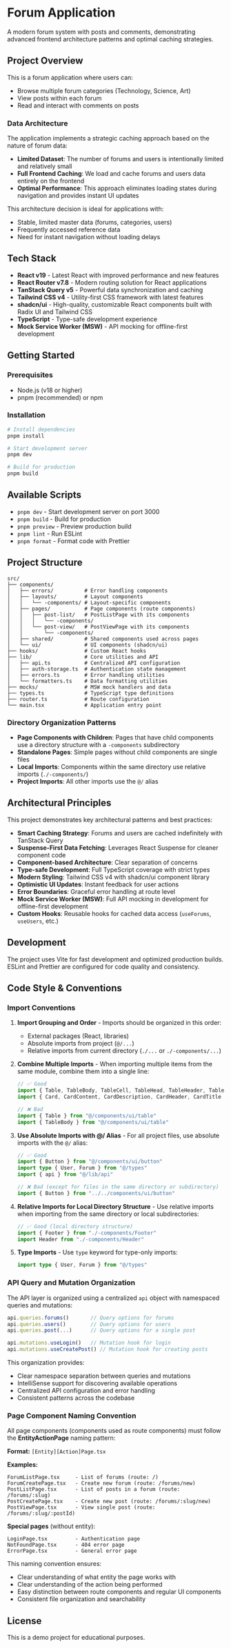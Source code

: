 # Forum Application

A modern forum system with posts and comments, demonstrating advanced frontend architecture patterns and optimal caching strategies.

## Project Overview

This is a forum application where users can:

- Browse multiple forum categories (Technology, Science, Art)
- View posts within each forum
- Read and interact with comments on posts

### Data Architecture

The application implements a strategic caching approach based on the nature of forum data:

- **Limited Dataset**: The number of forums and users is intentionally limited and relatively small
- **Full Frontend Caching**: We load and cache forums and users data entirely on the frontend
- **Optimal Performance**: This approach eliminates loading states during navigation and provides instant UI updates

This architecture decision is ideal for applications with:

- Stable, limited master data (forums, categories, users)
- Frequently accessed reference data
- Need for instant navigation without loading delays

## Tech Stack

- **React v19** - Latest React with improved performance and new features
- **React Router v7.8** - Modern routing solution for React applications
- **TanStack Query v5** - Powerful data synchronization and caching
- **Tailwind CSS v4** - Utility-first CSS framework with latest features
- **shadcn/ui** - High-quality, customizable React components built with Radix UI and Tailwind CSS
- **TypeScript** - Type-safe development experience
- **Mock Service Worker (MSW)** - API mocking for offline-first development

## Getting Started

### Prerequisites

- Node.js (v18 or higher)
- pnpm (recommended) or npm

### Installation

```bash
# Install dependencies
pnpm install

# Start development server
pnpm dev

# Build for production
pnpm build
```

## Available Scripts

- `pnpm dev` - Start development server on port 3000
- `pnpm build` - Build for production
- `pnpm preview` - Preview production build
- `pnpm lint` - Run ESLint
- `pnpm format` - Format code with Prettier

## Project Structure

```
src/
├── components/
│   ├── errors/          # Error handling components
│   ├── layouts/         # Layout components
│   │   └── -components/ # Layout-specific components
│   ├── pages/           # Page components (route components)
│   │   ├── post-list/   # PostListPage with its components
│   │   │   └── -components/
│   │   └── post-view/   # PostViewPage with its components
│   │       └── -components/
│   ├── shared/          # Shared components used across pages
│   └── ui/              # UI components (shadcn/ui)
├── hooks/               # Custom React hooks
├── lib/                 # Core utilities and API
│   ├── api.ts           # Centralized API configuration
│   ├── auth-storage.ts  # Authentication state management
│   ├── errors.ts        # Error handling utilities
│   └── formatters.ts    # Data formatting utilities
├── mocks/               # MSW mock handlers and data
├── types.ts             # TypeScript type definitions
├── router.ts            # Route configuration
└── main.tsx             # Application entry point
```

### Directory Organization Patterns

- **Page Components with Children**: Pages that have child components use a directory structure with a `-components` subdirectory
- **Standalone Pages**: Simple pages without child components are single files
- **Local Imports**: Components within the same directory use relative imports (`./-components/`)
- **Project Imports**: All other imports use the `@/` alias

## Architectural Principles

This project demonstrates key architectural patterns and best practices:

- **Smart Caching Strategy**: Forums and users are cached indefinitely with TanStack Query
- **Suspense-First Data Fetching**: Leverages React Suspense for cleaner component code
- **Component-based Architecture**: Clear separation of concerns
- **Type-safe Development**: Full TypeScript coverage with strict types
- **Modern Styling**: Tailwind CSS v4 with shadcn/ui component library
- **Optimistic UI Updates**: Instant feedback for user actions
- **Error Boundaries**: Graceful error handling at route level
- **Mock Service Worker (MSW)**: Full API mocking in development for offline-first development
- **Custom Hooks**: Reusable hooks for cached data access (`useForums`, `useUsers`, etc.)

## Development

The project uses Vite for fast development and optimized production builds. ESLint and Prettier are configured for code quality and consistency.

## Code Style & Conventions

### Import Conventions

1. **Import Grouping and Order** - Imports should be organized in this order:
   - External packages (React, libraries)
   - Absolute imports from project (`@/...`)
   - Relative imports from current directory (`./...` or `./-components/...`)

2. **Combine Multiple Imports** - When importing multiple items from the same module, combine them into a single line:

   ```typescript
   // ✅ Good
   import { Table, TableBody, TableCell, TableHead, TableHeader, TableRow } from "@/components/ui/table"
   import { Card, CardContent, CardDescription, CardHeader, CardTitle } from "@/components/ui/card"

   // ❌ Bad
   import { Table } from "@/components/ui/table"
   import { TableBody } from "@/components/ui/table"
   ```

3. **Use Absolute Imports with @/ Alias** - For all project files, use absolute imports with the `@/` alias:

   ```typescript
   // ✅ Good
   import { Button } from "@/components/ui/button"
   import type { User, Forum } from "@/types"
   import { api } from "@/lib/api"

   // ❌ Bad (except for files in the same directory or subdirectory)
   import { Button } from "../../components/ui/button"
   ```

4. **Relative Imports for Local Directory Structure** - Use relative imports when importing from the same directory or local subdirectories:

   ```typescript
   // ✅ Good (local directory structure)
   import { Footer } from "./-components/Footer"
   import Header from "./-components/Header"
   ```

5. **Type Imports** - Use `type` keyword for type-only imports:
   ```typescript
   import type { User, Forum } from "@/types"
   ```

### API Query and Mutation Organization

The API layer is organized using a centralized `api` object with namespaced queries and mutations:

```typescript
api.queries.forums()       // Query options for forums
api.queries.users()        // Query options for users
api.queries.post(...)      // Query options for a single post

api.mutations.useLogin()   // Mutation hook for login
api.mutations.useCreatePost() // Mutation hook for creating posts
```

This organization provides:

- Clear namespace separation between queries and mutations
- IntelliSense support for discovering available operations
- Centralized API configuration and error handling
- Consistent patterns across the codebase

### Page Component Naming Convention

All page components (components used as route components) must follow the **EntityActionPage** naming pattern:

**Format:** `[Entity][Action]Page.tsx`

**Examples:**

```
ForumListPage.tsx     - List of forums (route: /)
ForumCreatePage.tsx   - Create new forum (route: /forums/new)
PostListPage.tsx      - List of posts in a forum (route: /forums/:slug)
PostCreatePage.tsx    - Create new post (route: /forums/:slug/new)
PostViewPage.tsx      - View single post (route: /forums/:slug/:postId)
```

**Special pages** (without entity):

```
LoginPage.tsx         - Authentication page
NotFoundPage.tsx      - 404 error page
ErrorPage.tsx         - General error page
```

This naming convention ensures:

- Clear understanding of what entity the page works with
- Clear understanding of the action being performed
- Easy distinction between route components and regular UI components
- Consistent file organization and searchability

## License

This is a demo project for educational purposes.
